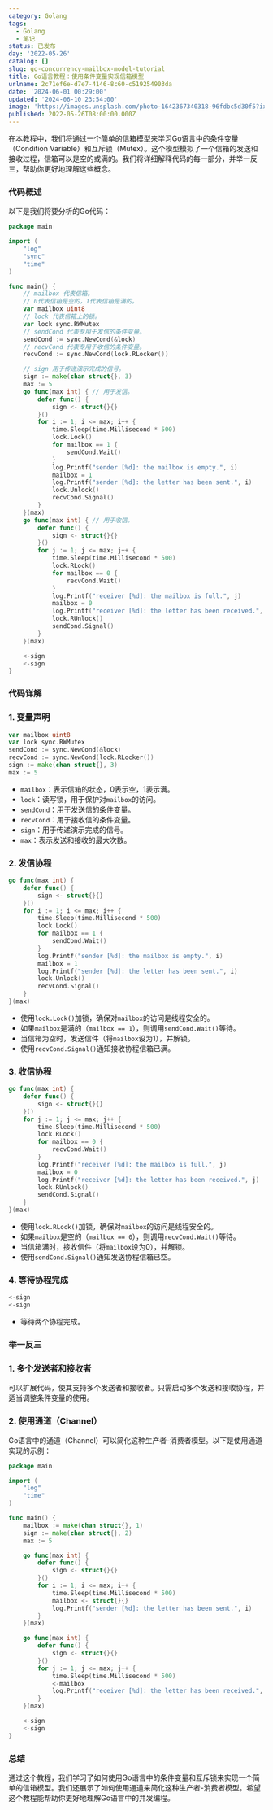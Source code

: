 ```yaml
---
category: Golang
tags:
  - Golang
  - 笔记
status: 已发布
day: '2022-05-26'
catalog: []
slug: go-concurrency-mailbox-model-tutorial
title: Go语言教程：使用条件变量实现信箱模型
urlname: 2c71ef6e-d7e7-4146-8c60-c519254903da
date: '2024-06-01 00:29:00'
updated: '2024-06-10 23:54:00'
image: 'https://images.unsplash.com/photo-1642367340318-96fdbc5d30f5?ixlib=rb-4.0.3&q=85&fm=jpg&crop=entropy&cs=srgb'
published: 2022-05-26T08:00:00.000Z
---
```


在本教程中，我们将通过一个简单的信箱模型来学习Go语言中的条件变量（Condition Variable）和互斥锁（Mutex）。这个模型模拟了一个信箱的发送和接收过程，信箱可以是空的或满的。我们将详细解释代码的每一部分，并举一反三，帮助你更好地理解这些概念。


### 代码概述


以下是我们将要分析的Go代码：


```go
package main

import (
	"log"
	"sync"
	"time"
)

func main() {
	// mailbox 代表信箱。
	// 0代表信箱是空的，1代表信箱是满的。
	var mailbox uint8
	// lock 代表信箱上的锁。
	var lock sync.RWMutex
	// sendCond 代表专用于发信的条件变量。
	sendCond := sync.NewCond(&lock)
	// recvCond 代表专用于收信的条件变量。
	recvCond := sync.NewCond(lock.RLocker())

	// sign 用于传递演示完成的信号。
	sign := make(chan struct{}, 3)
	max := 5
	go func(max int) { // 用于发信。
		defer func() {
			sign <- struct{}{}
		}()
		for i := 1; i <= max; i++ {
			time.Sleep(time.Millisecond * 500)
			lock.Lock()
			for mailbox == 1 {
				sendCond.Wait()
			}
			log.Printf("sender [%d]: the mailbox is empty.", i)
			mailbox = 1
			log.Printf("sender [%d]: the letter has been sent.", i)
			lock.Unlock()
			recvCond.Signal()
		}
	}(max)
	go func(max int) { // 用于收信。
		defer func() {
			sign <- struct{}{}
		}()
		for j := 1; j <= max; j++ {
			time.Sleep(time.Millisecond * 500)
			lock.RLock()
			for mailbox == 0 {
				recvCond.Wait()
			}
			log.Printf("receiver [%d]: the mailbox is full.", j)
			mailbox = 0
			log.Printf("receiver [%d]: the letter has been received.", j)
			lock.RUnlock()
			sendCond.Signal()
		}
	}(max)

	<-sign
	<-sign
}

```


### 代码详解


### 1. 变量声明


```go
var mailbox uint8
var lock sync.RWMutex
sendCond := sync.NewCond(&lock)
recvCond := sync.NewCond(lock.RLocker())
sign := make(chan struct{}, 3)
max := 5

```

- `mailbox`：表示信箱的状态，0表示空，1表示满。
- `lock`：读写锁，用于保护对`mailbox`的访问。
- `sendCond`：用于发送信的条件变量。
- `recvCond`：用于接收信的条件变量。
- `sign`：用于传递演示完成的信号。
- `max`：表示发送和接收的最大次数。

### 2. 发信协程


```go
go func(max int) {
	defer func() {
		sign <- struct{}{}
	}()
	for i := 1; i <= max; i++ {
		time.Sleep(time.Millisecond * 500)
		lock.Lock()
		for mailbox == 1 {
			sendCond.Wait()
		}
		log.Printf("sender [%d]: the mailbox is empty.", i)
		mailbox = 1
		log.Printf("sender [%d]: the letter has been sent.", i)
		lock.Unlock()
		recvCond.Signal()
	}
}(max)

```

- 使用`lock.Lock()`加锁，确保对`mailbox`的访问是线程安全的。
- 如果`mailbox`是满的（`mailbox == 1`），则调用`sendCond.Wait()`等待。
- 当信箱为空时，发送信件（将`mailbox`设为1），并解锁。
- 使用`recvCond.Signal()`通知接收协程信箱已满。

### 3. 收信协程


```go
go func(max int) {
	defer func() {
		sign <- struct{}{}
	}()
	for j := 1; j <= max; j++ {
		time.Sleep(time.Millisecond * 500)
		lock.RLock()
		for mailbox == 0 {
			recvCond.Wait()
		}
		log.Printf("receiver [%d]: the mailbox is full.", j)
		mailbox = 0
		log.Printf("receiver [%d]: the letter has been received.", j)
		lock.RUnlock()
		sendCond.Signal()
	}
}(max)

```

- 使用`lock.RLock()`加锁，确保对`mailbox`的访问是线程安全的。
- 如果`mailbox`是空的（`mailbox == 0`），则调用`recvCond.Wait()`等待。
- 当信箱满时，接收信件（将`mailbox`设为0），并解锁。
- 使用`sendCond.Signal()`通知发送协程信箱已空。

### 4. 等待协程完成


```go
<-sign
<-sign

```

- 等待两个协程完成。

### 举一反三


### 1. 多个发送者和接收者


可以扩展代码，使其支持多个发送者和接收者。只需启动多个发送和接收协程，并适当调整条件变量的使用。


### 2. 使用通道（Channel）


Go语言中的通道（Channel）可以简化这种生产者-消费者模型。以下是使用通道实现的示例：


```go
package main

import (
	"log"
	"time"
)

func main() {
	mailbox := make(chan struct{}, 1)
	sign := make(chan struct{}, 2)
	max := 5

	go func(max int) {
		defer func() {
			sign <- struct{}{}
		}()
		for i := 1; i <= max; i++ {
			time.Sleep(time.Millisecond * 500)
			mailbox <- struct{}{}
			log.Printf("sender [%d]: the letter has been sent.", i)
		}
	}(max)

	go func(max int) {
		defer func() {
			sign <- struct{}{}
		}()
		for j := 1; j <= max; j++ {
			time.Sleep(time.Millisecond * 500)
			<-mailbox
			log.Printf("receiver [%d]: the letter has been received.", j)
		}
	}(max)

	<-sign
	<-sign
}

```


### 总结


通过这个教程，我们学习了如何使用Go语言中的条件变量和互斥锁来实现一个简单的信箱模型。我们还展示了如何使用通道来简化这种生产者-消费者模型。希望这个教程能帮助你更好地理解Go语言中的并发编程。

